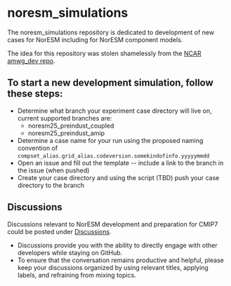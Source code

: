 # noresm_simulations

The noresm_simulations repository is dedicated to development of new cases for NorESM including for NorESM component models.

The idea for this repository was stolen shamelessly from the [NCAR amwg_dev repo](https://github.com/NCAR/amwg_dev).

## To start a new development simulation, follow these steps:
- Determine what branch your experiment case directory will live on, current supported branches are:
  - noresm25_preindust_coupled
  - noresm25_preindust_amip
- Determine a case name for your run using the proposed naming convention of
    ``compset_alias.grid_alias.codeversion.somekindofinfo.yyyyymmdd``
- Open an issue and fill out the template
  -- include a link to the branch in the issue (when pushed)
- Create your case directory and using the script (TBD) push your case directory to the branch

## Discussions
Discussions relevant to NorESM development and preparation for CMIP7 could be posted under [Discussions](https://github.com/NorESMhub/noresm_simulations/discussions).

- Discussions provide you with the ability to directly engage with other developers while staying on GitHub.
- To ensure that the conversation remains productive and helpful, please keep your discussions organized by using relevant titles, applying labels, and refraining from mixing topics.
